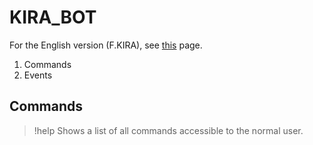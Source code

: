 # KIRA_BOT

For the English version (F.KIRA), see [this](/docs/english.md) page.

1. Commands
2. Events

## Commands

> !help
Shows a list of all commands accessible to the normal user.
